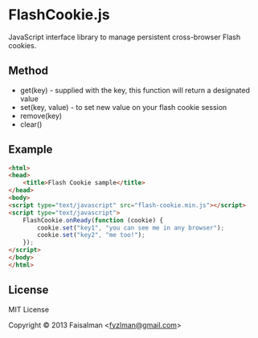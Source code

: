 # FlashCookie.js

JavaScript interface library to manage persistent cross-browser Flash cookies.

## Method

* get(key) - supplied with the key, this function will return a designated value
* set(key, value) - to set new value on your flash cookie session
* remove(key) 
* clear()

## Example

```html
<html>
<head>
    <title>Flash Cookie sample</title>
</head>
<body>
<script type="text/javascript" src="flash-cookie.min.js"></script>
<script type="text/javascript">
    FlashCookie.onReady(function (cookie) {
        cookie.set("key1", "you can see me in any browser");
        cookie.set("key2", "me too!");
    });
</script>
</body>
</html>
```

## License

MIT License

Copyright © 2013 Faisalman <<fyzlman@gmail.com>>